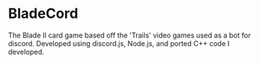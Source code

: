 # BladeCord
The Blade II card game based off the 'Trails' video games used as a bot for discord. Developed using discord.js, Node.js, and ported C++ code I developed.
